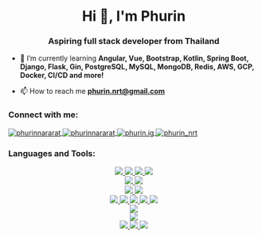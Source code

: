 <h1 align="center">Hi 👋, I'm Phurin</h1>
<h3 align="center">Aspiring full stack developer from Thailand</h3>

- 🌱 I’m currently learning **Angular, Vue, Bootstrap, Kotlin, Spring Boot, Django, Flask, Gin, PostgreSQL, MySQL, MongoDB, Redis, AWS, GCP, Docker, CI/CD and more!**

- 📫 How to reach me **phurin.nrt@gmail.com**

<h3 align="left">Connect with me:</h3>
<p align="left">
    <a href="https://linkedin.com/in/phurinnararat" target="_blank" rel="noopener noreferrer">
        <img align="center" src="https://img.shields.io/badge/LinkedIn-0077B5?style=for-the-badge&logo=linkedin&logoColor=white" alt="phurinnararat"/>
    </a>
    <a href="https://fb.com/phurinnararat" target="_blank" rel="noopener noreferrer">
        <img align="center" src="https://img.shields.io/badge/Facebook-1877F2?style=for-the-badge&logo=facebook&logoColor=white" alt="phurinnararat"/>
    </a>
    <a href="https://instagram.com/phurin.ig" target="_blank" rel="noopener noreferrer">
        <img align="center" src="https://img.shields.io/badge/Instagram-E4405F?style=for-the-badge&logo=instagram&logoColor=white" alt="phurin.ig"/>
    </a>
    <a href="https://www.hackerrank.com/phurin_nrt" target="_blank" rel="noopener noreferrer">
        <img align="center" src="https://img.shields.io/badge/-Hackerrank-2EC866?style=for-the-badge&logo=HackerRank&logoColor=white" alt="phurin_nrt"/>
    </a>
</p>

<h3 align="left">Languages and Tools:</h3>
<div align=center>
    <a href="https://www.arduino.cc/" target="_blank" rel="noopener noreferrer">
        <img src="https://img.shields.io/badge/html5-E34F26?style=for-the-badge&logo=html5&logoColor=white">
    </a>
    <a href="https://www.w3schools.com/css/" target="_blank" rel="noopener noreferrer">
    <img src="https://img.shields.io/badge/css-1572B6?style=for-the-badge&logo=css3&logoColor=white">
    </a>
    <a href="https://developer.mozilla.org/en-US/docs/Web/JavaScript" target="_blank" rel="noopener noreferrer">
    <img src="https://img.shields.io/badge/javascript-F7DF1E?style=for-the-badge&logo=javascript&logoColor=black">
    </a>
    <a href="https://www.typescriptlang.org/" target="_blank" rel="noopener noreferrer">
    <img src="https://img.shields.io/badge/typescript-3178C6?style=for-the-badge&logo=typescript&logoColor=white">
    </a>
    <br>
    <a href="https://reactjs.org/" target="_blank" rel="noopener noreferrer">
    <img src="https://img.shields.io/badge/react-61DAFB?style=for-the-badge&logo=react&logoColor=black">
    </a>
    <a href="https://tailwindcss.com/" target="_blank" rel="noopener noreferrer">
    <img src="https://img.shields.io/badge/tailwindcss-06B6D4?style=for-the-badge&logo=tailwindcss&logoColor=white">
    </a>
    <br>
    <a href="https://nodejs.org" target="_blank" rel="noopener noreferrer">
    <img src="https://img.shields.io/badge/node.js-339933?style=for-the-badge&logo=Node.js&logoColor=white">
    </a>
    <a href="https://expressjs.com" target="_blank" rel="noopener noreferrer">
    <img src="https://img.shields.io/badge/express-000000?style=for-the-badge&logo=express&logoColor=white">
    </a>
    <br>
    <a href="https://www.cprogramming.com/" target="_blank" rel="noopener noreferrer">
    <img src="https://img.shields.io/badge/c-A8B9CC?style=for-the-badge&logo=c&logoColor=black">
    </a>
    <a href="https://golang.org" target="_blank" rel="noopener noreferrer">
    <img src="https://img.shields.io/badge/go-00ADD8?style=for-the-badge&logo=go&logoColor=white">
    </a>
    <a href="https://www.java.com" target="_blank" rel="noopener noreferrer">
    <img src="https://img.shields.io/badge/java-007396?style=for-the-badge&logo=java&logoColor=white">
    </a>
    <a href="https://www.python.org" target="_blank" rel="noopener noreferrer">
    <img src="https://img.shields.io/badge/python-3776AB?style=for-the-badge&logo=python&logoColor=white">
    </a>
    <a href="https://developer.apple.com/swift/" target="_blank" rel="noopener noreferrer">
    <img src="https://img.shields.io/badge/swift-F05138?style=for-the-badge&logo=swift&logoColor=white">
    </a>
    <br>
    <a href="https://www.microsoft.com/en-us/sql-server" target="_blank" rel="noopener noreferrer">
    <img src="https://img.shields.io/badge/Microsoft%20SQL%20Server-CC2927?style=for-the-badge&logo=microsoft%20sql%20server&logoColor=white">
    </a>
    <br>
    <a href="https://www.selenium.dev" target="_blank" rel="noopener noreferrer">
    <img src="https://img.shields.io/badge/selenium-43B02A?style=for-the-badge&logo=selenium&logoColor=white">
    </a>
    <br>
    <a href="https://www.arduino.cc/" target="_blank" rel="noopener noreferrer">
    <img src="https://img.shields.io/badge/arduino-00878F?style=for-the-badge&logo=arduino&logoColor=white">
    </a>
    <a href="https://www.linux.org/" target="_blank" rel="noopener noreferrer">
    <img src="https://img.shields.io/badge/linux-FCC624?style=for-the-badge&logo=linux&logoColor=black">
    </a>
    <a href="https://www.raspberrypi.com/" target="_blank" rel="noopener noreferrer">
    <img src="https://img.shields.io/badge/raspberrypi-A22846?style=for-the-badge&logo=raspberrypi&logoColor=white">
    </a>
    <br>
</div>
